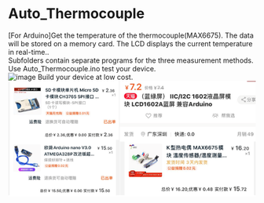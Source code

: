 # Auto_Thermocouple
 [For Arduino]Get the temperature of the thermocouple(MAX6675). The data will be stored on a memory card. The LCD displays the current temperature in real-time..    
 Subfolders contain separate programs for the three measurement methods.   
 Use Auto_Thermocouple.ino test your device.  
![image](https://github.com/kipa200/Auto_Thermocouple/blob/master/Image/DSC00439.png)
Build your device at low cost.
![image](https://github.com/kipa200/Auto_Thermocouple/blob/master/Image/%E5%BE%AE%E4%BF%A1%E6%88%AA%E5%9B%BE_20200517102305.png)
